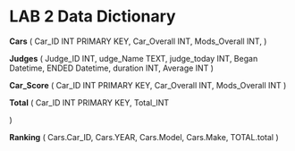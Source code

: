 # LAB 2 Data Dictionary

**Cars** (
Car_ID INT PRIMARY KEY,
Car_Overall INT,
Mods_Overall INT,
)

**Judges** (
Judge_ID INT,
udge_Name TEXT, 
judge_today INT, 
Began Datetime, 
ENDED Datetime, 
duration INT, 
Average INT
)

**Car_Score** (
Car_ID INT PRIMARY KEY, 
Car_Overall INT, 
Mods_Overall INT
)

**Total** (
Car_ID INT PRIMARY KEY,
Total_INT

)

**Ranking** (
Cars.Car_ID, 
Cars.YEAR, 
Cars.Model, 
Cars.Make, 
TOTAL.total
)
